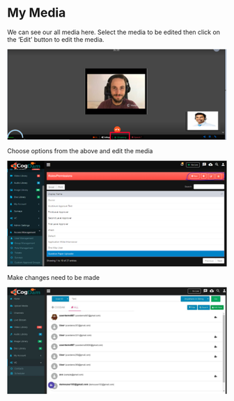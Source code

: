 # My Media

We can see our all media here. Select the media to be edited then click on the ‘Edit’ button to edit the media.

![](../.gitbook/assets/image%20%28303%29.png)

Choose options from the above and edit the media

![](../.gitbook/assets/image%20%2861%29.png)

Make changes need to be made

![](../.gitbook/assets/image%20%28203%29.png)

